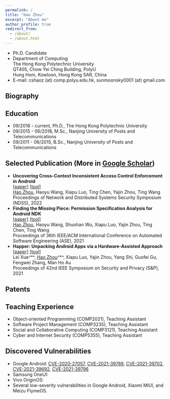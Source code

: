 ```yaml
---
permalink: /
title: "Hao Zhou"
excerpt: "About me"
author_profile: true
redirect_from: 
  - /about/
  - /about.html
---
```


- Ph.D. Candidate
- Department of Computing  
  The Hong Kong Polytechnic University  
  QT405, Chow Yei Ching Building, PolyU  
  Hung Hom, Kowloon, Hong Kong SAR, China
- E-mail: cshaoz (at) comp.polyu.edu.hk, sunmoonsky0001 (at) gmail.com

## Biography

## Education
- 09/2018 - current, Ph.D., The Hong Kong Polytechnic University
- 09/2015 - 06/2018, M.Sc., Nanjing University of Posts and Telecommunications
- 09/2011 - 06/2015, B.Sc., Nanjing University of Posts and Telecommunications

## Selected Publication (More in [Google Scholar](https://scholar.google.com/citations?user=o7__60kAAAAJ&hl=zh-CN))
- **Uncovering Cross-Context Inconsistent Access Control Enforcement in Android**  
  [[paper]]() 
  [[tool]]()  
  <u>Hao Zhou</u>, Haoyu Wang, Xiapu Luo, Ting Chen, Yajin Zhou, Ting Wang  
  Proceedings of Network and Distributed Systems Security Symposium (NDSS), 2022
- **Finding the Missing Piece: Permission Specification Analysis for Android NDK**  
  [[paper]]() 
  [[tool]]()  
  <u>Hao Zhou</u>, Haoyu Wang, Shuohan Wu, Xiapu Luo, Yajin Zhou, Ting Chen, Ting Wang  
  Proceedings of 36th IEEE/ACM International Conference on Automated Software Engineering (ASE), 2021
- **Happer: Unpacking Android Apps via a Hardware-Assisted Approach**  
  [[paper]]() 
  [[tool]]()  
  Lei Xue^\*^, <u>Hao Zhou</u>^\*^, Xiapu Luo, Yajin Zhou, Yang Shi, Guofei Gu, Fengwei Zhang, Man Ho Au  
  Proceedings of 42nd IEEE Symposium on Security and Privacy (S&P), 2021

## Patents

## Teaching Experience
- Object-oriented Programming (COMP2021), Teaching Assistant
- Software Project Management (COMP3235), Teaching Assistant
- Social and Collaborative Computing (COMP3121), Teaching Assistant
- Cyber and Internet Security (COMP5355), Teaching Assistant

## Discovered Vulnerabilities
- Google Android: [CVE-2020-27057](https://cve.mitre.org/cgi-bin/cvename.cgi?name=2020-27057), 
                  [CVE-2021-39789](https://cve.mitre.org/cgi-bin/cvename.cgi?name=2021-39789), 
                  [CVE-2021-39702](https://cve.mitre.org/cgi-bin/cvename.cgi?name=2021-39702), 
                  [CVE-2021-39692](https://cve.mitre.org/cgi-bin/cvename.cgi?name=2021-39692), 
                  [CVE-2021-39796](https://cve.mitre.org/cgi-bin/cvename.cgi?name=2021-39796)
- Samsung OneUI: 
- Vivo OriginOS: 
- Several low-severity vulnerabilities in Google Android, Xiaomi MIUI, and Meizu FlymeOS.
